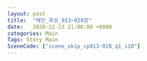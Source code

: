 ```yaml
---
layout: post
title:  "메인_회상_013~028장"
date:   2020-12-23 21:00:00 +0000
categories: Main
Tags: Story Main
SceneCode: ["scene_skip_cp013-028_q1_s10"]
---
```

